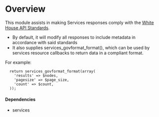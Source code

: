 Overview
================================================================================

This module assists in making Services responses comply with the [White House
API Standards](https://github.com/WhiteHouse/api-standards).

* By default, it will modify all responses to include metadata in accordance 
  with said standards
* It also supplies services_govformat_format(), which can be used by services
  resource callbacks to return data in a compliant format.
  
For example:
````
  return services_govformat_format(array(
    'results' => $nodes,
    'pagesize' => $page_size,
    'count' => $count,
  ));
````

#### Dependencies

* services

